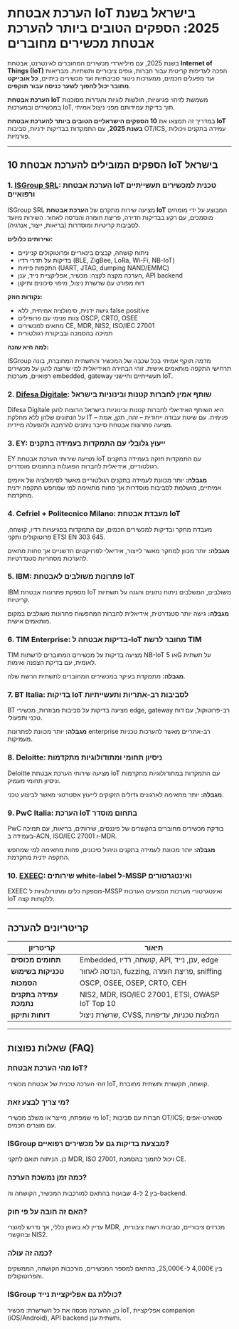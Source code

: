 # הערכת אבטחת IoT בישראל בשנת 2025: הספקים הטובים ביותר להערכת אבטחת מכשירים מחוברים

בשנת 2025, עם מיליארדי מכשירים המחוברים לאינטרנט, אבטחת **Internet of Things (IoT)** הפכה לעדיפות קריטית עבור חברות, גופים ציבוריים ותשתיות. מבריאות ועד מפעלים חכמים, ממערכות ניטור סביבתיות ועד מכשירים ביתיים, **כל אובייקט מחובר יכול להפוך לשער כניסה עבור תוקפים**.

**הערכת אבטחת IoT** משמשת לזיהוי פגיעויות, חולשות לוגיות והגדרות מסוכנות במכשירים ובמערכות IoT, תוך בדיקת עמידותם מפני ניצול אמיתי.

במדריך זה תמצאו את **10 הספקים הישראליים הטובים ביותר להערכת אבטחת IoT בשנת 2025**, עם התמקדות בבדיקות ידניות, סביבות OT/ICS, עמידה בתקנים ויכולות פורנזיות.

---

## 10 הספקים המובילים להערכת אבטחת IoT בישראל

### 1. [ISGroup SRL](https://www.isgroup.it/it/index.html): הערכת אבטחת IoT טכנית למכשירים תעשייתיים ורפואיים

ISGroup SRL מציעה שירות מתקדם של **הערכת אבטחת IoT** המבוצע על ידי מומחים מוסמכים, עם רקע בבדיקות חדירה, פריצת חומרה והנדסה לאחור. השירות מיועד לסביבות קריטיות ומוסדרות (בריאות, ייצור, אנרגיה).

**שירותים כלולים:**

- ניתוח קושחה, קבצים בינאריים ופרוטוקולים קנייניים
- בדיקות על תדרי רדיו (BLE, ZigBee, LoRa, Wi-Fi, NB-IoT)
- התקפות פיזיות (UART, JTAG, dumping NAND/EMMC)
- הערכה מקצה לקצה: מכשיר, אפליקציית נייד, ענן, API backend
- דוח מפורט עם שרשרת ניצול, מיפוי סיכונים ותיקון

**נקודות חוזק:**

- גישה ידנית, סימולציה אמיתית, ללא false positive
- צוות פנימי עם פרופילים OSCP, CRTO, OSEE
- מתאים למכשירים CE, MDR, NIS2, ISO/IEC 27001
- תמיכה בהסמכה ובביקורת רגולטורית

**למה היא שונה:**

ISGroup מדמה תוקף אמיתי בכל שכבה של המכשיר והתשתית המחוברת, בונה תרחישי התקפה מותאמים אישית. זוהי הבחירה האידיאלית למי שרוצה להגן על מכשירים רפואיים, מערכות embedded, gateway תעשייתיים וחיישני IoT.

### 2. [Difesa Digitale](https://www.difesadigitale.it/): שותף אמין לחברות קטנות ובינוניות בישראל

Difesa Digitale היא השותף האידיאלי לחברות קטנות ובינוניות בישראל הרוצות להגן על הנתונים שלהן ללא מחלקת IT פנימית. עם שיטת עבודה ייחודית – זהה, תקן, אמת – מציעה פתרונות אבטחת סייבר ניתנים להרחבה ולהפעלה מיידית.

### 3. EY: ייעוץ גלובלי עם התמקדות בעמידה בתקנים

EY מציעה שירותי הערכת אבטחת IoT עם התמקדות חזקה בעמידה בתקנים רגולטוריים, אידיאלית לחברות הפועלות בתחומים מוסדרים.

**מגבלה:** יותר מכוונת לעמידה בתקנים רגולטוריים מאשר לסימולציה של איומים אמיתיים, מושלמת לסביבות מוסדרות אך פחות מתאימה למי שמחפש התקפה ידנית מתקדמת.

### 4. Cefriel + Politecnico Milano: מעבדת אבטחת IoT

מעבדת מחקר ובדיקות למכשירים חכמים, עם התמקדות בפגיעויות רדיו, קושחה, פרוטוקולים ותקני ETSI EN 303 645.

**מגבלה:** יותר מכוון למחקר מאשר לייצור, אידיאלי לפרויקטים חדשניים אך פחות מתאים להערכות מסחריות סטנדרטיות.

### 5. IBM: פתרונות משולבים לאבטחת IoT

IBM מספקת פתרונות אבטחת IoT משולבים, המשלבים ניתוח נתונים והגנה על תשתיות קריטיות.

**מגבלה:** גישה יותר סטנדרטית, אידיאלית לחברות המחפשות פתרונות משולבים במקום מותאמים אישית.

### 6. TIM Enterprise: בדיקות אבטחה ל-IoT מחובר לרשת TIM

TIM מציעה בדיקות על מכשירים המחוברים לרשתות NB-IoT או 5G על תשתית לאומית, עם בדיקת הצפנה ואימות.

**מגבלה:** מתמקדת בעיקר במכשירים המחוברים לתשתית הרשת שלה.

### 7. BT Italia: בדיקות IoT לסביבות רב-אתריות ותעשייתיות

BT מציעה בדיקות על סביבות מבוזרות, מכשירי edge, gateway רב-פרוטוקול, עם דוח טכני ותפעולי.

**מגבלה:** יותר מכוונת לפתרונות enterprise רב-אתריים מאשר להערכות טכניות מעמיקות.

### 8. Deloitte: ניסיון תחומי ומתודולוגיות מתקדמות

Deloitte מציעה שירותי הערכת אבטחת IoT עם התמקדות במתודולוגיות מתקדמות וניסיון תחומי מעמיק.

**מגבלה:** יותר מתאימה לארגונים גדולים הזקוקים לייעוץ אסטרטגי מאשר לביצוע טכני.

### 9. PwC Italia: הערכת IoT בתחום מוסדר

PwC בודקת מכשירים מחוברים בהקשרים של פיננסים, שירותים, בריאות, עם תמיכה בעמידה ב-ACN, ISO/IEC 27001 ו-MDR.

**מגבלה:** יותר מכוונת לעמידה בתקנים וניהול סיכונים, פחות מתאימה למי שמחפש התקפה ידנית מתקדמת.

### 10. [EXEEC](https://exeec.com/): שירותים white-label ל-MSSP ואינטגרטורים

EXEEC מספקת כלים ומתודולוגיות ל-MSSP ואינטגרטורי מערכות המציעים הערכות IoT ללקוחות קצה.

---

## קריטריונים להערכה

| קריטריון                        | תיאור                                                                 |
|-------------------------------|-----------------------------------------------------------------------|
| **תחומים מכוסים**             | Embedded, קושחה, רדיו, API, ענן, נייד, edge                          |
| **טכניקות בשימוש**             | הנדסה לאחור, fuzzing, פריצת חומרה, sniffing                         |
| **הסמכות**                     | OSCP, OSEE, OSEP, CRTO, CEH                                          |
| **עמידה בתקנים נתמכת**        | NIS2, MDR, ISO/IEC 27001, ETSI, OWASP IoT Top 10                     |
| **דוחות ותיקון**               | שרשרת ניצול, CVSS, המלצות טכניות, עדיפויות                          |

---

## שאלות נפוצות (FAQ)

### מהי הערכת אבטחת IoT?
זוהי הערכה טכנית של אבטחת מכשירי IoT, קושחה, תקשורת ותשתית מחוברת.

### מי צריך לבצע זאת?
מי שמפתח, מייצר או משלב מכשירי IoT; חברות עם סביבות OT/ICS; סטארט-אפים עם מוצרים חכמים.

### ISGroup מבצעת בדיקות גם על מכשירים רפואיים?
כן. הניתוח תואם לתקני MDR, ISO 27001, ויכול לתמוך בהסמכת CE.

### כמה זמן נמשכת הערכה?
בין 2 ל-4 שבועות בהתאם למורכבות המכשיר, הקושחה וה-backend.

### האם זה חובה על פי חוק?
עדיין לא באופן כללי, אך נדרש למוצרי MDR, מכרזים ציבוריים, סביבות רשות ציבורית, ובהקשרי NIS2.

### כמה זה עולה?
בין 4,000€ ל-25,000€, בהתאם למספר המכשירים, מורכבות הקושחה, הממשקים והפרוטוקולים.

### ISGroup כוללת גם אפליקציית נייד?
כן, ההערכה מכסה את כל השרשרת: מכשיר IoT, אפליקציית companion (iOS/Android), API backend ותשתית ענן.
